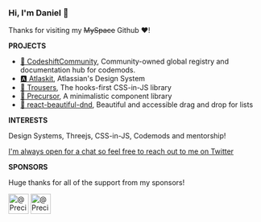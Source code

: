 ### Hi, I'm Daniel 👋

Thanks for visiting my ~~MySpace~~ Github ❤️!

**PROJECTS**
- [🚚 CodeshiftCommunity](https://www.codeshiftcommunity.com/), Community-owned global registry and documentation hub for codemods.
- [🅰️ Atlaskit](http://atlaskit.atlassian.com/), Atlassian's Design System
- [👖 Trousers](https://github.com/danieldelcore/trousers), The hooks-first CSS-in-JS library
- [💎 Precursor](https://github.com/danieldelcore/precursor), A minimalistic component library
- [🤜 react-beautiful-dnd](https://github.com/atlassian/react-beautiful-dnd), Beautiful and accessible drag and drop for lists

**INTERESTS**

Design Systems, Threejs, CSS-in-JS, Codemods and mentorship! 

[I'm always open for a chat so feel free to reach out to me on Twitter](https://twitter.com/danieldelcore)

**SPONSORS**

Huge thanks for all of the support from my sponsors!

<p>
    <a href="https://github.com/preciselyalyss"
    ><img
            src="https://avatars1.githubusercontent.com/u/9373485?s=60&amp;v=4"
            width="40"
            height="40"
            alt="@PreciselyAlyss"
    /></a>
    <a href="https://github.com/preciselyalyss"
    ><img
            src="https://avatars.githubusercontent.com/u/1734502?s=70&v=4"
            width="40"
            height="40"
            alt="@PreciselyAlyss"
    /></a>
 </p>
